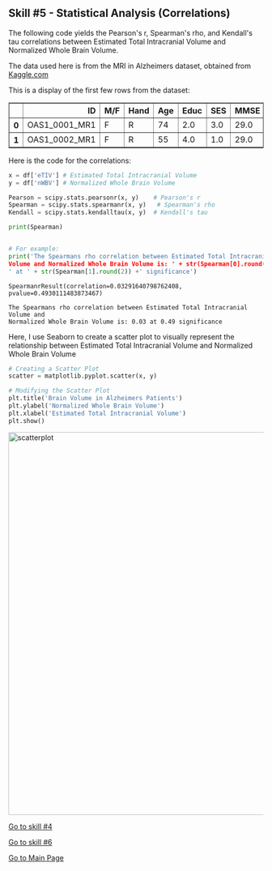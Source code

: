 ## Skill #5 - Statistical Analysis (Correlations)

The following code yields the Pearson's r, Spearman's rho, and Kendall's tau correlations between Estimated Total Intracranial Volume and Normalized Whole Brain Volume.

The data used here is from the MRI in Alzheimers dataset, obtained from [Kaggle.com](https://www.kaggle.com/jboysen/mri-and-alzheimers?select=oasis_cross-sectional.csv)

This is a display of the first few rows from the dataset:

<div>
<style scoped>
    .dataframe tbody tr th:only-of-type {
        vertical-align: middle;
    }

    .dataframe tbody tr th {
        vertical-align: top;
    }

    .dataframe thead th {
        text-align: right;
    }
</style>
<table border="1" class="dataframe">
  <thead>
    <tr style="text-align: right;">
      <th></th>
      <th>ID</th>
      <th>M/F</th>
      <th>Hand</th>
      <th>Age</th>
      <th>Educ</th>
      <th>SES</th>
      <th>MMSE</th>
      <th>CDR</th>
      <th>eTIV</th>
      <th>nWBV</th>
      <th>ASF</th>
      <th>Delay</th>
    </tr>
  </thead>
  <tbody>
    <tr>
      <th>0</th>
      <td>OAS1_0001_MR1</td>
      <td>F</td>
      <td>R</td>
      <td>74</td>
      <td>2.0</td>
      <td>3.0</td>
      <td>29.0</td>
      <td>0.0</td>
      <td>1344</td>
      <td>0.743</td>
      <td>1.306</td>
      <td>NaN</td>
    </tr>
    <tr>
      <th>1</th>
      <td>OAS1_0002_MR1</td>
      <td>F</td>
      <td>R</td>
      <td>55</td>
      <td>4.0</td>
      <td>1.0</td>
      <td>29.0</td>
      <td>0.0</td>
      <td>1147</td>
      <td>0.810</td>
      <td>1.531</td>
      <td>NaN</td>
    </tr>
  </tbody>
</table>
</div>


Here is the code for the correlations:

```python
x = df['eTIV'] # Estimated Total Intracranial Volume
y = df['nWBV'] # Normalized Whole Brain Volume 

Pearson = scipy.stats.pearsonr(x, y)    # Pearson's r
Spearman = scipy.stats.spearmanr(x, y)   # Spearman's rho
Kendall = scipy.stats.kendalltau(x, y)  # Kendall's tau

print(Spearman)


# For example:
print('The Spearmans rho correlation between Estimated Total Intracranial 
Volume and Normalized Whole Brain Volume is: ' + str(Spearman[0].round(2)) + 
' at ' + str(Spearman[1].round(2)) +' significance')

```
    SpearmanrResult(correlation=0.03291640798762408, pvalue=0.4930111483873467)

    The Spearmans rho correlation between Estimated Total Intracranial Volume and
    Normalized Whole Brain Volume is: 0.03 at 0.49 significance


Here, I use Seaborn to create a scatter plot to visually represent the relationship between Estimated Total Intracranial Volume and Normalized Whole Brain Volume


```python
# Creating a Scatter Plot
scatter = matplotlib.pyplot.scatter(x, y)

# Modifying the Scatter Plot
plt.title('Brain Volume in Alzheimers Patients')
plt.ylabel('Normalized Whole Brain Volume')
plt.xlabel('Estimated Total Intracranial Volume')
plt.show()
```

<img width="756" alt="scatterplot" src="https://user-images.githubusercontent.com/73716282/97793522-e9d08500-1bcb-11eb-90f2-d3cca18ef11b.png">


[Go to skill #4](https://alretagealbader.github.io/RetagePortfolio/Barplot.html)
  
[Go to skill #6](https://alretagealbader.github.io/RetagePortfolio/spikingheatmaps.html)

[Go to Main Page](https://alretagealbader.github.io/RetagePortfolio/)

